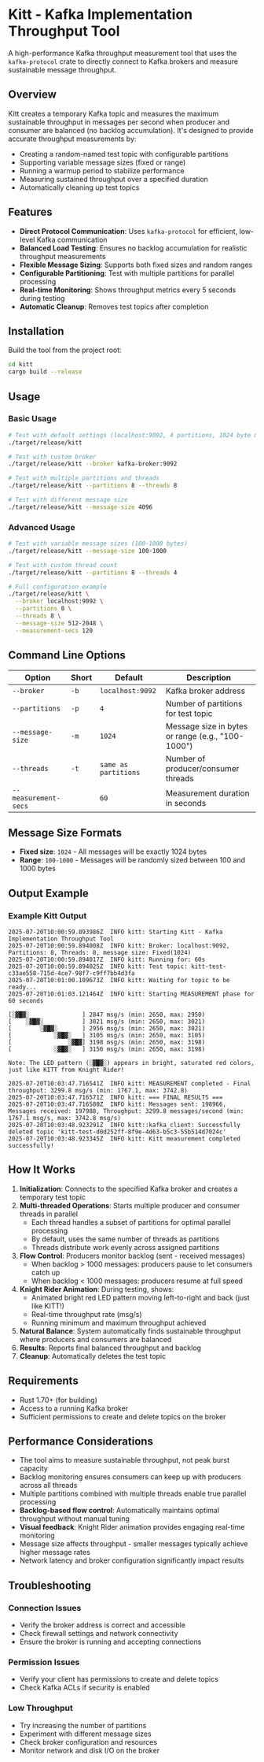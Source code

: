 # Kitt - Kafka Implementation Throughput Tool

A high-performance Kafka throughput measurement tool that uses the `kafka-protocol` crate to directly connect to Kafka brokers and measure sustainable message throughput.

## Overview

Kitt creates a temporary Kafka topic and measures the maximum sustainable throughput in messages per second when producer and consumer are balanced (no backlog accumulation). It's designed to provide accurate throughput measurements by:

- Creating a random-named test topic with configurable partitions
- Supporting variable message sizes (fixed or range)
- Running a warmup period to stabilize performance
- Measuring sustained throughput over a specified duration
- Automatically cleaning up test topics

## Features

- **Direct Protocol Communication**: Uses `kafka-protocol` for efficient, low-level Kafka communication
- **Balanced Load Testing**: Ensures no backlog accumulation for realistic throughput measurements
- **Flexible Message Sizing**: Supports both fixed sizes and random ranges
- **Configurable Partitioning**: Test with multiple partitions for parallel processing
- **Real-time Monitoring**: Shows throughput metrics every 5 seconds during testing
- **Automatic Cleanup**: Removes test topics after completion

## Installation

Build the tool from the project root:

```bash
cd kitt
cargo build --release
```

## Usage

### Basic Usage

```bash
# Test with default settings (localhost:9092, 4 partitions, 1024 byte messages, 4 threads)
./target/release/kitt

# Test with custom broker
./target/release/kitt --broker kafka-broker:9092

# Test with multiple partitions and threads
./target/release/kitt --partitions 8 --threads 8

# Test with different message size
./target/release/kitt --message-size 4096
```

### Advanced Usage

```bash
# Test with variable message sizes (100-1000 bytes)
./target/release/kitt --message-size 100-1000

# Test with custom thread count
./target/release/kitt --partitions 8 --threads 4

# Full configuration example
./target/release/kitt \
  --broker localhost:9092 \
  --partitions 8 \
  --threads 8 \
  --message-size 512-2048 \
  --measurement-secs 120
```

## Command Line Options

| Option | Short | Default | Description |
|--------|-------|---------|-------------|
| `--broker` | `-b` | `localhost:9092` | Kafka broker address |
| `--partitions` | `-p` | `4` | Number of partitions for test topic |
| `--message-size` | `-m` | `1024` | Message size in bytes or range (e.g., "100-1000") |
| `--threads` | `-t` | `same as partitions` | Number of producer/consumer threads |
| `--measurement-secs` | | `60` | Measurement duration in seconds |

## Message Size Formats

- **Fixed size**: `1024` - All messages will be exactly 1024 bytes
- **Range**: `100-1000` - Messages will be randomly sized between 100 and 1000 bytes

## Output Example
### Example Kitt Output

```
2025-07-20T10:00:59.893986Z  INFO kitt: Starting Kitt - Kafka Implementation Throughput Tool
2025-07-20T10:00:59.894008Z  INFO kitt: Broker: localhost:9092, Partitions: 8, Threads: 8, message size: Fixed(1024)
2025-07-20T10:00:59.894017Z  INFO kitt: Running for: 60s
2025-07-20T10:00:59.894025Z  INFO kitt: Test topic: kitt-test-c33ae558-715d-4ce7-98f7-c9ff7bb4d3fa
2025-07-20T10:01:00.109673Z  INFO kitt: Waiting for topic to be ready...
2025-07-20T10:01:03.121464Z  INFO kitt: Starting MEASUREMENT phase for 60 seconds

[░▓█▓░               ] 2847 msg/s (min: 2650, max: 2950)
[    ░▓█▓░           ] 3021 msg/s (min: 2650, max: 3021)
[        ░▓█▓░       ] 2956 msg/s (min: 2650, max: 3021)
[            ░▓█▓░   ] 3105 msg/s (min: 2650, max: 3105)
[                ░▓█▓] 3198 msg/s (min: 2650, max: 3198)
[            ░▓█▓░   ] 3156 msg/s (min: 2650, max: 3198)

Note: The LED pattern (░▓█▓░) appears in bright, saturated red colors, just like KITT from Knight Rider!

2025-07-20T10:03:47.716541Z  INFO kitt: MEASUREMENT completed - Final throughput: 3299.8 msg/s (min: 1767.1, max: 3742.8)
2025-07-20T10:03:47.716571Z  INFO kitt: === FINAL RESULTS ===
2025-07-20T10:03:47.716580Z  INFO kitt: Messages sent: 198966, Messages received: 197988, Throughput: 3299.8 messages/second (min: 1767.1 msg/s, max: 3742.8 msg/s)
2025-07-20T10:03:48.923291Z  INFO kitt::kafka_client: Successfully deleted topic 'kitt-test-d0d252ff-8f9e-4d63-b5c3-55b514d7024c'
2025-07-20T10:03:48.923345Z  INFO kitt: Kitt measurement completed successfully!
```

## How It Works

1. **Initialization**: Connects to the specified Kafka broker and creates a temporary test topic
2. **Multi-threaded Operations**: Starts multiple producer and consumer threads in parallel
   - Each thread handles a subset of partitions for optimal parallel processing
   - By default, uses the same number of threads as partitions
   - Threads distribute work evenly across assigned partitions
3. **Flow Control**: Producers monitor backlog (sent - received messages)
   - When backlog > 1000 messages: producers pause to let consumers catch up
   - When backlog < 1000 messages: producers resume at full speed
4. **Knight Rider Animation**: During testing, shows:
   - Animated bright red LED pattern moving left-to-right and back (just like KITT!)
   - Real-time throughput rate (msg/s)
   - Running minimum and maximum throughput achieved
5. **Natural Balance**: System automatically finds sustainable throughput where producers and consumers are balanced
6. **Results**: Reports final balanced throughput and backlog
7. **Cleanup**: Automatically deletes the test topic

## Requirements

- Rust 1.70+ (for building)
- Access to a running Kafka broker
- Sufficient permissions to create and delete topics on the broker

## Performance Considerations

- The tool aims to measure sustainable throughput, not peak burst capacity
- Backlog monitoring ensures consumers can keep up with producers across all threads
- Multiple partitions combined with multiple threads enable true parallel processing
- **Backlog-based flow control**: Automatically maintains optimal throughput without manual tuning
- **Visual feedback**: Knight Rider animation provides engaging real-time monitoring
- Message size affects throughput - smaller messages typically achieve higher message rates
- Network latency and broker configuration significantly impact results

## Troubleshooting

### Connection Issues
- Verify the broker address is correct and accessible
- Check firewall settings and network connectivity
- Ensure the broker is running and accepting connections

### Permission Issues
- Verify your client has permissions to create and delete topics
- Check Kafka ACLs if security is enabled

### Low Throughput
- Try increasing the number of partitions
- Experiment with different message sizes
- Check broker configuration and resources
- Monitor network and disk I/O on the broker
